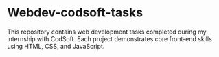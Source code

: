 # Webdev-codsoft-tasks
This repository contains web development tasks completed during my internship with CodSoft. Each project demonstrates core front-end skills using HTML, CSS, and JavaScript.
